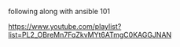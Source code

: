 following along with ansible 101 

https://www.youtube.com/playlist?list=PL2_OBreMn7FqZkvMYt6ATmgC0KAGGJNAN